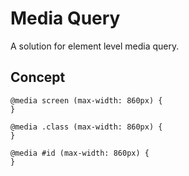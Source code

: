# Media Query

A solution for element level media query.


## Concept

```
@media screen (max-width: 860px) {
}
```


```
@media .class (max-width: 860px) {
}
```


```
@media #id (max-width: 860px) {
}
```
